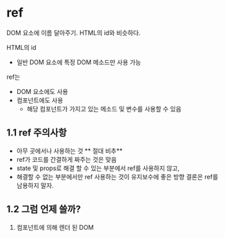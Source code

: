 # ref
DOM 요소에 이름 달아주기. HTML의 id와 비슷하다.

HTML의 id
- 일반 DOM 요소에 특정 DOM 메소드만 사용 가능

ref는
- DOM 요소에도 사용
- 컴포넌트에도 사용
  - 해당 컴포넌트가 가지고 있는 메소드 및 변수를 사용할 수 있음

## 1.1 ref 주의사항
- 아무 곳에서나 사용하는 것 ** 절대 비추**
- ref가 코드를 간결하게 짜주는 것은 맞음
- state 및 props로 해결 할 수 있는 부분에서 ref를 사용하지 않고,
- 해결할 수 없는 부분에서만 ref 사용하는 것이 유지보수에 좋은 방향
결론은 ref를 남용하지 말자.

## 1.2 그럼 언제 쓸까?
1. 컴포넌트에 의해 렌더 된 DOM
